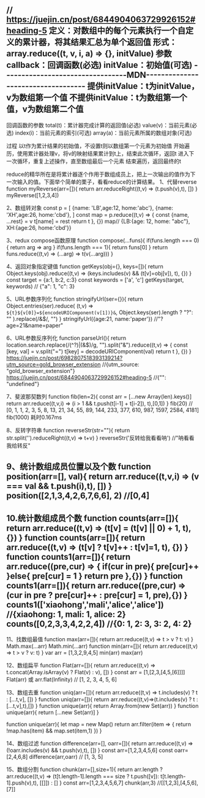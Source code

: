 // https://juejin.cn/post/6844904063729926152#heading-5
定义：对数组中的每个元素执行一个自定义的累计器，将其结果汇总为单个返回值
形式：array.reduce((t, v, i, a) => {}, initValue)
参数
callback：回调函数(必选)
initValue：初始值(可选)
---------------------------------MDN-----------------------------------
提供initValue：t为initValue，v为数组第一个值
不提供initValue：t为数组第一个值，v为数组第二个值
-----------------------------------------------------------------------
回调函数的参数
total(t)：累计器完成计算的返回值(必选)
value(v)：当前元素(必选)
index(i)：当前元素的索引(可选)
array(a)：当前元素所属的数组对象(可选)

过程
以t作为累计结果的初始值，不设置t则以数组第一个元素为初始值
开始遍历，使用累计器处理v，将v的映射结果累计到t上，结束此次循环，返回t
进入下一次循环，重复上述操作，直至数组最后一个元素
结束遍历，返回最终的t


<!-- 
  ('hey',2+5,'hello')  // 'hello'
  ('hello',a=3+5,a)  // 8
  在js中使用括号包裹任意数量表达式，返回最后一个表达式作为结果
 -->
reduce的精华所在是将累计器逐个作用于数组成员上，把上一次输出的值作为下一次输入的值。下面举个简单的栗子，看看reduce的计算结果。
1、代替reverse
function myReverse(arr=[]){
  return arr.reduceRight((t,v) => (t.push(v),t), [])
}
myReverse([1,2,3,4])

2、数组转对象
 const p = [
   {name: 'LB',age:12, home:'abc'},
   {name: 'XH',age:26, home:'cbd'},
 ]
 const map = p.reduce((t,v) => {
   const {name, ...rest} = v
   t[name] = rest
   return t
 }, {})
map// {LB:{age: 12, home: "abc"}, XH:{age:26, home:'cbd'}}

3、redux compose函数原理
function compose(...funs){
  if(funs.length === 0){
    return arg => arg
  }
  if(funs.length === 1){
    return funs[0]
  }
  return funs.reduce((t,v) => (...arg) => t(v(...arg)))
}

4、返回对象指定键值
function getKeys(obj={}, keys=[]){
  return Object.keys(obj).reduce((t,v) => (keys.includes(v) && (t[v]=obj[v]), t), {})
}
const target = {a:1, b:2, c:3}
const keywords = ['a', 'c']
getKeys(target, keywords) // {"a": 1, "c": 3}

5、URL参数序列化
function stringifyUrl(ser={}){
  return Object.entries(ser).reduce(
    (t,v) => `${t}${v[0]}=${encodeURIComponent(v[1])}&`,
    Object.keys(ser).length ? "?": ""
  ).replace(/&$/, "")
}
stringifyUrl({age:21, name:'paper'})  //"?age=21&name=paper"

6、URL参数反序列化
function parseUrl(){
  return location.search.replace(/(^\?)|(&$)/g, "").split("&").reduce((t,v) => {
    const [key, val] = v.split("=")
    t[key] = decodeURIComponent(val)
    return t
  }, {})
}
https://juejin.cn/post/6982807518393139214?utm_source=gold_browser_extension  //{utm_source: "gold_browser_extension"}
https://juejin.cn/post/6844904063729926152#heading-5                          //{"": "undefined"}

7、斐波那契数列
function fib(len=2){
  const arr = [...new Array(len).keys()]
  return arr.reduce((t,v,i) => (i > 1 && t.push(t[i-1] + t[i-2]), t),[0,1])
}
fib(20) // [0, 1, 1, 2, 3, 5, 8, 13, 21, 34, 55, 89, 144, 233, 377, 610, 987, 1597, 2584, 4181]
fib(1000) 耗时0.167ms

8、反转字符串
function reverseStr(str=""){
  return str.split('').reduceRight((t,v) => t+v)
}
reverseStr('反转给我看看呐') //"呐看看我给转反"

9、统计数组成员位置以及个数
function position(arr=[], val){
  return arr.reduce((t,v,i) => (v === val && t.push(i),t), [])
}
position([2,1,3,4,2,6,7,6,6], 2) //[0,4]
----------------------------------------------------------------------------------------
10.统计数组成员个数
function counts(arr=[]){
  return arr.reduce((t,v) => (t[v] = (t[v] || 0) + 1, t), {})
}
function counts(arr=[]){
  return arr.reduce((t,v) => (t[v] ? t[v]++ : t[v]=1, t), {})
}
function counts1(arr=[]){
  return arr.reduce((pre,cur) => {
    if(cur in pre){
      pre[cur]++
    }else{
      pre[cur] = 1
    }
    return pre
  },{})
}
function counts1(arr=[]){
  return arr.reduce((pre,cur) => (cur in pre ? pre[cur]++ : pre[cur] = 1, pre),{})
}
counts1(['xiaohong','mali','alice','alice']) //{xiaohong: 1, mali: 1, alice: 2}
counts([0,2,3,3,4,2,2,4]) //{0: 1, 2: 3, 3: 2, 4: 2}
----------------------------------------------------------------------------------------
11、找数组最值
function max(arr=[]){
  return arr.reduce((t,v) => t > v ? t: v)
}
Math.max(...arr)
Math.min(...arr)
function min(arr=[]){
  return arr.reduce((t,v) => t > v ? v: t)
}
var arr = [1,3,2,9,4,5]
min(arr)
max(arr)

12、数组扁平
function Flat(arr=[]){
  return arr.reduce((t,v) => t.concat(Array.isArray(v) ? Flat(v) : v), [])
}
const arr = [1,[2,3,[4,5,[6]]]]
Flat(arr) 或 arr.flat(Infinity) // [1, 2, 3, 4, 5, 6]

13、数组去重 
function uniq(arr=[]){
  return arr.reduce((t,v) => t.includes(v) ? t : [...t,v], [])
}
function uniq(arr=[]){
  return arr.reduce((t,v)=>(t.includes(v) ? t : [...t,v],t),[])
}
function unique(arr){
  return Array.from(new Set(arr))
}
function unique(arr){
  return [...new Set(arr)]
}
<!-- 利用Map数据结构 -->
function unique(arr){
  let map = new Map()
  return arr.filter(item => {
    return !map.has(item) && map.set(item,1)
  })
}

14、数组过滤
function difference(arr=[], oarr=[]){
  return arr.reduce((t,v) => (!oarr.includes(v) && t.push(v),t), [])
}
const arr=[1,2,3,4,5,6]
const oarr=[2,4,6,8]
difference(arr,oarr)  // [1, 3, 5]

15、数组分割
function chunk(arr=[],size=1){
  return arr.length ? arr.reduce((t,v) => (t[t.length-1].length === size ? t.push([v]): t[t.length-1].push(v),t), [[]]) : []
}
const arr=[1,2,3,4,5,6,7]
chunk(arr,3) //[[1,2,3],[4,5,6],[7]]